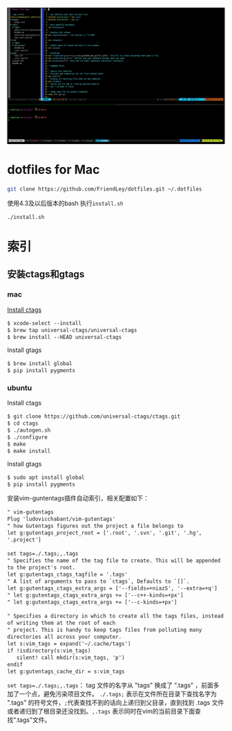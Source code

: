 ![](./imgs/zsh_tmux_vim_screenshot.png)

# dotfiles for Mac

```bash
git clone https://github.com/FriendLey/dotfiles.git ~/.dotfiles
```

使用4.3及以后版本的bash 执行`install.sh`

```shell
./install.sh
```

# 索引

## 安装ctags和gtags

### mac

[Install ctags](http://docs.ctags.io/en/latest/building.html)

```shell
$ xcode-select --install
$ brew tap universal-ctags/universal-ctags
$ brew install --HEAD universal-ctags
```

Install gtags

```shell
$ brew install global
$ pip install pygments
```

### ubuntu

Install ctags

```shell
$ git clone https://github.com/universal-ctags/ctags.git
$ cd ctags
$ ./autogen.sh
$ ./configure
$ make
$ make install
```

Install gtags

```shell
$ sudo apt install global
$ pip install pygments
```

安装vim-guntentags插件自动索引，相关配置如下：

```shell
" vim-gutentags
Plug 'ludovicchabant/vim-gutentags'
" how Gutentags figures out the project a file belongs to
let g:gutentags_project_root = ['.root', '.svn', '.git', '.hg', '.project']

set tags=./.tags;,.tags
" Specifies the name of the tag file to create. This will be appended to the project's root.
let g:gutentags_ctags_tagfile = '.tags'
" A list of arguments to pass to `ctags`, Defaults to `[]`.
let g:gutentags_ctags_extra_args = ['--fields=+niazS', '--extra=+q']
" let g:gutentags_ctags_extra_args += ['--c++-kinds=+px']
" let g:gutentags_ctags_extra_args += ['--c-kinds=+px']

" Specifies a directory in which to create all the tags files, instead of writing them at the root of each
" project. This is handy to keep tags files from polluting many directories all across your computer.
let s:vim_tags = expand('~/.cache/tags')
if !isdirectory(s:vim_tags)
   silent! call mkdir(s:vim_tags, 'p')
endif
let g:gutentags_cache_dir = s:vim_tags
```

`set tags=./.tags;,.tags`： tag 文件的名字从 "tags" 换成了 ".tags" ，前面多加了一个点，避免污染项目文件。 `./.tags;` 表示在文件所在目录下查找名字为 ".tags" 的符号文件，`;`代表查找不到的话向上递归到父目录，直到找到 .tags 文件或者递归到了根目录还没找到。`,.tags` 表示同时在vim的当前目录下面查找".tags"文件。



